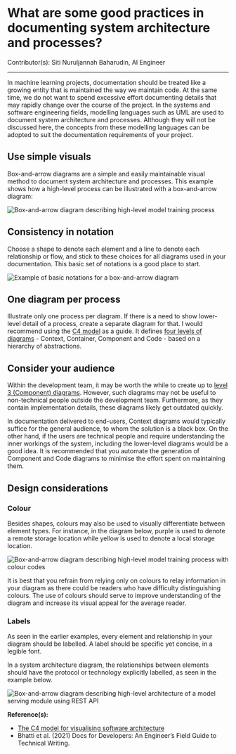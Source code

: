 # What are some good practices in documenting system architecture and processes?

Contributor(s): Siti Nuruljannah Baharudin, AI Engineer

---

In machine learning projects, documentation should be treated like a growing entity that is maintained the way we maintain code. At the same time, we do not want to spend excessive effort documenting details that may rapidly change over the course of the project. In the systems and software engineering fields, modelling languages such as UML are used to document system architecture and processes. Although they will not be discussed here, the concepts from these modelling languages can be adopted to suit the documentation requirements of your project. 

## Use simple visuals 

Box-and-arrow diagrams are a simple and easily maintainable visual method to document system architecture and processes. This example shows how a high-level process can be illustrated with a box-and-arrow diagram:

![Box-and-arrow diagram describing high-level model training process](/book/assets/images/diagrams/box-arrow-example1.png)


## Consistency in notation

Choose a shape to denote each element and a line to denote each relationship or flow, and stick to these choices for all diagrams used in your documentation. This basic set of notations is a good place to start. 

![Example of basic notations for a box-and-arrow diagram](/book/assets/images/diagrams/box-arrow-notation-example.png)


## One diagram per process

Illustrate only one process per diagram. If there is a need to show lower-level detail of a process, create a separate diagram for that. I would recommend using the [C4 model](https://c4model.com/) as a guide. It defines [four levels of diagrams](https://c4model.com/#SystemContextDiagram) - Context, Container, Component and Code - based on a hierarchy of abstractions.

## Consider your audience

Within the development team, it may be worth the while to create up to [level 3 (Component) diagrams](https://c4model.com/#ComponentDiagram). However, such diagrams may not be useful to non-technical people outside the development team. Furthermore, as they contain implementation details, these diagrams likely get outdated quickly. 

In documentation delivered to end-users, Context diagrams would typically suffice for the general audience, to whom the solution is a black box. On the other hand, if the users are technical people and require understanding the inner workings of the system, including the lower-level diagrams would be a good idea. It is recommended that you automate the generation of Component and Code diagrams to minimise the effort spent on maintaining them.

## Design considerations

### Colour

Besides shapes, colours may also be used to visually differentiate between element types. For instance, in the diagram below, purple is used to denote a remote storage location while yellow is used to denote a local storage location.

![Box-and-arrow diagram describing high-level model training process with colour codes](/book/assets/images/diagrams/box-arrow-example2.png)


It is best that you refrain from relying only on colours to relay information in your diagram as there could be readers who have difficulty distinguishing colours. The use of colours should serve to improve understanding of the diagram and increase its visual appeal for the average reader.

### Labels

As seen in the earlier examples, every element and relationship in your diagram should be labelled. A label should be specific yet concise, in a legible font.

In a system architecture diagram, the relationships between elements should have the protocol or technology explicitly labelled, as seen in the example below. 

![Box-and-arrow diagram describing high-level architecture of a model serving module using REST API](/book/assets/images/diagrams/box-arrow-example3.png)


__Reference(s):__ 
- [The C4 model for visualising software architecture](https://c4model.com/)
- Bhatti et al. (2021) Docs for Developers: An Engineer’s Field Guide to Technical Writing.
